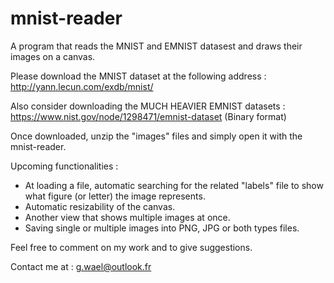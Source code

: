 # mnist-reader
A program that reads the MNIST and EMNIST datasest and draws their images on a canvas.

Please download the MNIST dataset at the following address : 
http://yann.lecun.com/exdb/mnist/

Also consider downloading the MUCH HEAVIER EMNIST datasets :
https://www.nist.gov/node/1298471/emnist-dataset (Binary format)

Once downloaded, unzip the "images" files and simply open it with the mnist-reader.

Upcoming functionalities :
- At loading a file, automatic searching for the related "labels" file to show what figure (or letter) the image represents.
- Automatic resizability of the canvas.
- Another view that shows multiple images at once.
- Saving single or multiple images into PNG, JPG or both types files.

Feel free to comment on my work and to give suggestions.

Contact me at : g.wael@outlook.fr
